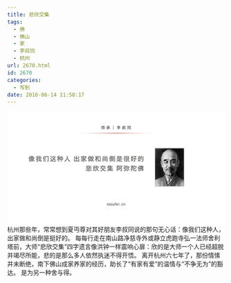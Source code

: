 ```yaml
---
title: 悲欣交集
tags:
  - 佛
  - 佛山
  - 家
  - 李叔同
  - 杭州
url: 2670.html
id: 2670
categories:
  - 写到
date: 2016-06-14 11:58:17
---
```


[![李叔同](/images/uploads/2016/06/李叔同.jpg)](/images/uploads/2016/06/李叔同.jpg) 杭州那些年，常常想到夏丏尊对其好朋友李叔同说的那句无心话：像我们这种人，出家做和尚倒是挺好的。 每每行走在南山路净慈寺外或静立虎跑寺弘一法师舍利塔前，大师“悲欣交集”四字遗言像洪钟一样震响心扉：欣的是大师一个人已经超脱并竭尽所能，悲的是那么多人依然执迷不得开悟。 离开杭州六七年了，那份情愫并未断绝，南下佛山成家养家的经历，助长了“有家有爱”的温情与“不争无为”的豁达。 是为另一种舍与得。